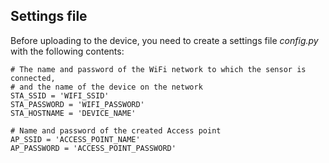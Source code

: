 ## Settings file
Before uploading to the device, you need to create a settings file *config.py* with the following contents:
```
# The name and password of the WiFi network to which the sensor is connected,
# and the name of the device on the network
STA_SSID = 'WIFI_SSID'
STA_PASSWORD = 'WIFI_PASSWORD'
STA_HOSTNAME = 'DEVICE_NAME'

# Name and password of the created Access point
AP_SSID = 'ACCESS_POINT_NAME'
AP_PASSWORD = 'ACCESS_POINT_PASSWORD'
```